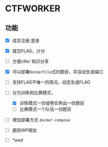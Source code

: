 #  CTFWORKER

##  功能
- [X] 成员注册,登录
- [X] 提交FLAG，计分
- [ ] 方便ctfer 知识分享  
- [X] 可以部署`DockerFile`式的题目，并自动生成端口  
- [ ] 支持FLAG不唯一的情况，动态生成FLAG
- [ ] 分为训练和比赛模式，
    - [X] 训练模式一份组卷实例出一份题目
    - [ ] 比赛模式一个队伍一份题目    
- [ ] 增加部署方式 `docker-compose`  
- [ ] 题目WP增加  
- [ ]  *awd  


